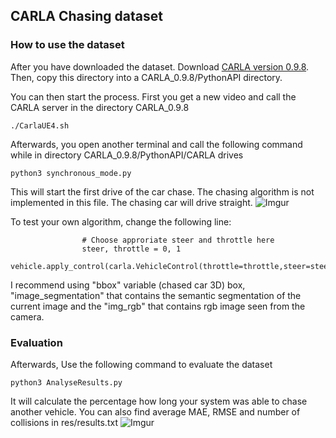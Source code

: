 ## CARLA Chasing dataset

### How to use the dataset
After you have downloaded the dataset. Download [CARLA version 0.9.8](https://carla.org/2020/03/09/release-0.9.8/). Then, copy this directory into a CARLA_0.9.8/PythonAPI directory.

You can then start the process. First you get a new video and call the CARLA server in the directory CARLA_0.9.8
```
./CarlaUE4.sh
```

Afterwards, you open another terminal and call the following command while in directory CARLA_0.9.8/PythonAPI/CARLA drives
```
python3 synchronous_mode.py
```

This will start the first drive of the car chase. The chasing algorithm is not implemented in this file. The chasing car will drive straight.
![Imgur](https://i.imgur.com/d1XOkYX.png)


To test your own algorithm, change the following line:
```
                # Choose approriate steer and throttle here
                steer, throttle = 0, 1
                vehicle.apply_control(carla.VehicleControl(throttle=throttle,steer=steer))
```
I recommend using "bbox" variable (chased car 3D) box, "image_segmentation" that contains the semantic segmentation of the current image and the "img_rgb" that contains rgb image seen from the camera.


### Evaluation
Afterwards, Use the following command to evaluate the dataset
```
python3 AnalyseResults.py
```
It will calculate the percentage how long your system was able to chase another vehicle. You can also find average MAE, RMSE and number of collisions in res/results.txt
![Imgur](https://i.imgur.com/iSdHqDg.jpg)

